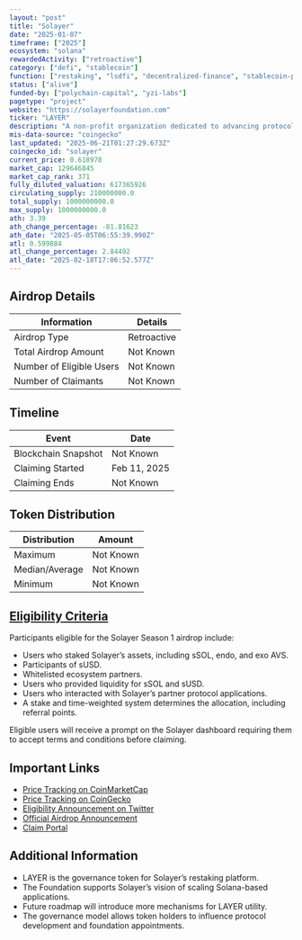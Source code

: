 ```yaml
---
layout: "post"
title: "Solayer"
date: "2025-01-07"
timeframe: ["2025"]
ecosystem: "solana"
rewardedActivity: ["retroactive"]
category: ["defi", "stablecoin"]
function: ["restaking", "lsdfi", "decentralized-finance", "stablecoin-protocol"]
status: ["alive"]
funded-by: ["polychain-capital", "yzi-labs"]
pagetype: "project"
website: "https://solayerfoundation.com"
ticker: "LAYER"
description: "A non-profit organization dedicated to advancing protocols that drive Solana Virtual Machine (SVM) scaling."
mis-data-source: "coingecko"
last_updated: "2025-06-21T01:27:29.673Z"
coingecko_id: "solayer"
current_price: 0.618978
market_cap: 129646845
market_cap_rank: 371
fully_diluted_valuation: 617365926
circulating_supply: 210000000.0
total_supply: 1000000000.0
max_supply: 1000000000.0
ath: 3.39
ath_change_percentage: -81.81623
ath_date: "2025-05-05T06:55:39.990Z"
atl: 0.599884
atl_change_percentage: 2.84492
atl_date: "2025-02-18T17:06:52.577Z"
---
```


## Airdrop Details

| Information              | Details     |
| ------------------------ | ----------- |
| Airdrop Type             | Retroactive |
| Total Airdrop Amount     | Not Known   |
| Number of Eligible Users | Not Known   |
| Number of Claimants      | Not Known   |

## Timeline

| Event               | Date         |
| ------------------- | ------------ |
| Blockchain Snapshot | Not Known    |
| Claiming Started    | Feb 11, 2025 |
| Claiming Ends       | Not Known    |

## Token Distribution

| Distribution   | Amount    |
| -------------- | --------- |
| Maximum        | Not Known |
| Median/Average | Not Known |
| Minimum        | Not Known |

## [Eligibility Criteria](https://x.com/solayer_labs/status/1874881596181897228)

Participants eligible for the Solayer Season 1 airdrop include:

- Users who staked Solayer’s assets, including sSOL, endo, and exo AVS.
- Participants of sUSD.
- Whitelisted ecosystem partners.
- Users who provided liquidity for sSOL and sUSD.
- Users who interacted with Solayer’s partner protocol applications.
- A stake and time-weighted system determines the allocation, including referral points.

Eligible users will receive a prompt on the Solayer dashboard requiring them to accept terms and conditions before claiming.

## Important Links

- [Price Tracking on CoinMarketCap](https://coinmarketcap.com/currencies/solayer)
- [Price Tracking on CoinGecko](https://www.coingecko.com/en/coins/solayer)
- [Eligibility Announcement on Twitter](https://x.com/solayer_labs/status/1874881596181897228)
- [Official Airdrop Announcement](https://x.com/SolayerFdn/status/1887958660166381814)
- [Claim Portal](https://claim.solayer.foundation)

## Additional Information

- LAYER is the governance token for Solayer’s restaking platform.
- The Foundation supports Solayer’s vision of scaling Solana-based applications.
- Future roadmap will introduce more mechanisms for LAYER utility.
- The governance model allows token holders to influence protocol development and foundation appointments.